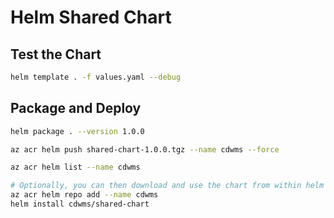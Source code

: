 # Helm Shared Chart

## Test the Chart

```bash
helm template . -f values.yaml --debug
```

## Package and Deploy

```bash
helm package . --version 1.0.0

az acr helm push shared-chart-1.0.0.tgz --name cdwms --force

az acr helm list --name cdwms

# Optionally, you can then download and use the chart from within helm
az acr helm repo add --name cdwms
helm install cdwms/shared-chart
```